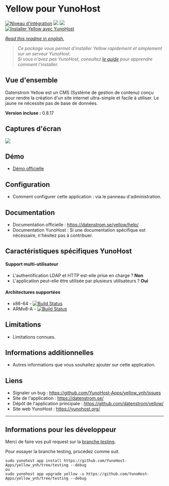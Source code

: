 # Yellow pour YunoHost

[![Niveau d'intégration](https://dash.yunohost.org/integration/yellow.svg)](https://dash.yunohost.org/appci/app/yellow) ![](https://ci-apps.yunohost.org/ci/badges/yellow.status.svg) ![](https://ci-apps.yunohost.org/ci/badges/yellow.maintain.svg)  
[![Installer Yellow avec YunoHost](https://install-app.yunohost.org/install-with-yunohost.svg)](https://install-app.yunohost.org/?app=yellow)

*[Read this readme in english.](./README.md)* 

> *Ce package vous permet d'installer Yellow rapidement et simplement sur un serveur YunoHost.  
Si vous n'avez pas YunoHost, consultez [le guide](https://yunohost.org/#/install) pour apprendre comment l'installer.*

## Vue d'ensemble
Datenstrom Yellow est un CMS (Système de gestion de contenu) conçu pour rendre la création d'un site internet ultra-simple et facile à utiliser. Le jaune ne nécessite pas de base de données.

**Version incluse :** 0.8.17

## Captures d'écran

![](https://datenstrom.se/media/images/datenstrom-yellow-en.png)

## Démo

* [Démo officielle](https://datenstrom.se/yellow/demo/)

## Configuration

* Comment configurer cette application : via le panneau d'administration.

## Documentation

 * Documentation officielle : https://datenstrom.se/yellow/help/
 * Documentation YunoHost : Si une documentation spécifique est nécessaire, n'hésitez pas à contribuer.

## Caractéristiques spécifiques YunoHost

#### Support multi-utilisateur

* L'authentification LDAP et HTTP est-elle prise en charge ? **Non**
* L'application peut-elle être utilisée par plusieurs utilisateurs ? **Oui**

#### Architectures supportées

* x86-64 - [![Build Status](https://ci-apps.yunohost.org/ci/logs/yellow.svg)](https://ci-apps.yunohost.org/ci/apps/yellow/)
* ARMv8-A - [![Build Status](https://ci-apps-arm.yunohost.org/ci/logs/yellow.svg)](https://ci-apps-arm.yunohost.org/ci/apps/yellow/)

## Limitations

* Limitations connues.

## Informations additionnelles

* Autres informations que vous souhaitez ajouter sur cette application.

## Liens

 * Signaler un bug : https://github.com/YunoHost-Apps/yellow_ynh/issues
 * Site de l'application : https://datenstrom.se/
 * Dépôt de l'application principale : https://github.com/datenstrom/yellow/
 * Site web YunoHost : https://yunohost.org/

---

## Informations pour les développeur

Merci de faire vos pull request sur la [branche testing](https://github.com/YunoHost-Apps/yellow_ynh/tree/testing).

Pour essayer la branche testing, procédez comme suit.
```
sudo yunohost app install https://github.com/YunoHost-Apps/yellow_ynh/tree/testing --debug
ou
sudo yunohost app upgrade yellow -u https://github.com/YunoHost-Apps/yellow_ynh/tree/testing --debug
```
